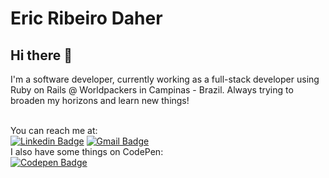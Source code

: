 # Eric Ribeiro Daher

## Hi there 👋

I'm a software developer, currently working as a full-stack developer using Ruby on Rails @ Worldpackers in Campinas - Brazil. Always trying to broaden my horizons and learn new things!

 <br/>You can reach me at: <br/>
[![Linkedin Badge](https://img.shields.io/badge/-EricDaher-blue?style=flat-square&logo=Linkedin&logoColor=white&link=https://www.linkedin.com/in/eric-ribeiro-daher-7aa8a0b7/)](https://www.linkedin.com/in/eric-ribeiro-daher-7aa8a0b7/)
[![Gmail Badge](https://img.shields.io/badge/-ericdaher2@gmail.com-c14438?style=flat-square&logo=Gmail&logoColor=white&link=mailto:ericdaher2@gmail.com)](mailto:ericdaher2@gmail.com)
 <br/>I also have some things on CodePen:  <br/>
[![Codepen Badge](https://img.shields.io/badge/-EricDaher-black?style=flat-square&logo=Codepen&logoColor=white&link=hhttps://codepen.io/ericdaher)](https://codepen.io/ericdaher)
